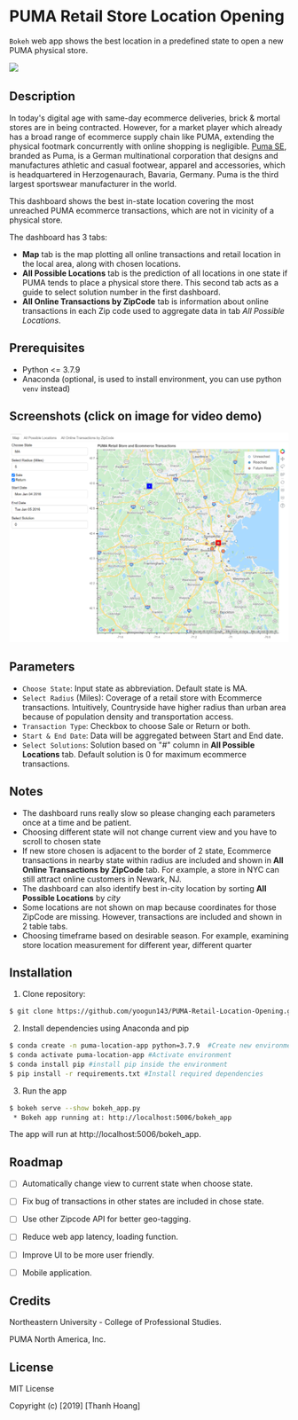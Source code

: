 # PUMA Retail Store Location Opening

`Bokeh` web app shows the best location in a predefined state to open a new PUMA physical store.

[![](https://img.shields.io/badge/Heroku-Open_Web_App-blue?logo=Heroku)](https://pumacps.herokuapp.com/bokeh_app)

## Description
In today's digital age with same-day ecommerce deliveries, brick & mortal stores are in being contracted. However, for a market player which already has a broad range of ecommerce supply chain like PUMA, extending the physical footmark concurrently with online shopping is negligible. [Puma SE](https://about.puma.com/), branded as Puma, is a German multinational corporation that designs and manufactures athletic and casual footwear, apparel and accessories, which is headquartered in Herzogenaurach, Bavaria, Germany. Puma is the third largest sportswear manufacturer in the world.

This dashboard shows the best in-state location covering the most unreached PUMA ecommerce transactions, which are not in vicinity of a physical store.

The dashboard has 3 tabs:
+ **Map** tab is the map plotting all online transactions and retail location in the local area, along with chosen locations.
+ **All Possible Locations** tab is the prediction of all locations in one state if PUMA tends to place a physical store there. This second tab acts as a guide to select solution number in the first dashboard.
+ **All Online Transactions by ZipCode** tab is information about online transactions in each Zip code used to aggregate data in tab *All Possible Locations*.

## Prerequisites
- Python <= 3.7.9
- Anaconda (optional, is used to install environment, you can use python `venv` instead)

## Screenshots (click on image for video demo)
[<img src="Image/demo_image.png" width="800">](https://drive.google.com/file/d/13Uib7wqFNDIh7SfF8-qrYX4w24EScYKf/preview)

## Parameters
- `Choose State`: Input state as abbreviation. Default state is MA.
- `Select Radius` (Miles): Coverage of a retail store with Ecommerce transactions. Intuitively, Countryside have higher radius than urban area because of population density and transportation access.
- `Transaction Type`: Checkbox to choose Sale or Return or both.
- `Start & End Date`: Data will be aggregated between Start and End date.
- `Select Solutions`: Solution based on "#" column in **All Possible Locations** tab. Default solution is 0 for maximum ecommerce transactions.

## Notes
- The dashboard runs really slow so please changing each parameters once at a time and be patient.
- Choosing different state will not change current view and you have to scroll to chosen state
- If new store chosen is adjacent to the border of 2 state, Ecommerce transactions in nearby state within radius are included and shown in **All Online Transactions by ZipCode** tab. For example, a store in NYC can still attract online customers in Newark, NJ.
- The dashboard can also identify best in-city location by sorting **All Possible Locations** by *city*
- Some locations are not shown on map because coordinates for those ZipCode are missing. However, transactions are included and shown in 2 table tabs.
- Choosing timeframe based on desirable season. For example, examining store location measurement for different year, different quarter


## Installation
1. Clone repository:
```bash
$ git clone https://github.com/yoogun143/PUMA-Retail-Location-Opening.git
```

2. Install dependencies using Anaconda and pip
```bash
$ conda create -n puma-location-app python=3.7.9  #Create new environment
$ conda activate puma-location-app #Activate environment
$ conda install pip #install pip inside the environment
$ pip install -r requirements.txt #Install required dependencies
```

3. Run the app
```bash
$ bokeh serve --show bokeh_app.py
 * Bokeh app running at: http://localhost:5006/bokeh_app
```

The app will run at http://localhost:5006/bokeh_app.

## Roadmap
- [ ] Automatically change view to current state when choose state.
- [ ] Fix bug of transactions in other states are included in chose state.
- [ ] Use other Zipcode API for better geo-tagging.
- [ ] Reduce web app latency, loading function.
- [ ] Improve UI to be more user friendly.
- [ ] Mobile application.


## Credits
Northeastern University - College of Professional Studies.

PUMA North America, Inc.

## License
MIT License

Copyright (c) [2019] [Thanh Hoang]
